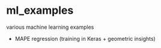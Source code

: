 # ml_examples
various machine learning examples

- MAPE regression (training in Keras + geometric insights)
